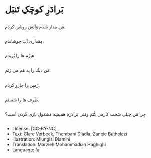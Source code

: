 # بَرادَرِ کوچَکِ تَنبَل

##
مَن بیدار شُدَم وَآتَش روشَن کَردَم.

##
مِقداری آب جوشاندَم.

##
هیزُم ها را بُریدم.

##
مَن دیگ را بِه
هَم می زَنَم.

##
زَمین را جارو کردَم.

##
ظَرف ها را شُستَم.

##
چِرا مَن خِیلی سَخت کارمی کُنَم وَقتی بَرادَرَم هَمیشِه مَشغولِ بازی کَردَن اَست؟

##
* License: [CC-BY-NC]
* Text: Clare Verbeek, Thembani Dladla, Zanele Buthelezi
* Illustration: Mlungisi Dlamini
* Translation: Marzieh Mohammadian Haghighi
* Language: fa
